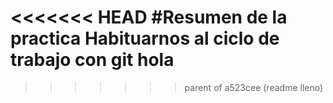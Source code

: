 <<<<<<< HEAD
#Resumen de la practica 
Habituarnos  al ciclo de trabajo con git
hola
=======
>>>>>>> parent of a523cee (readme lleno)
